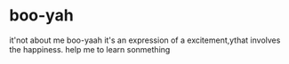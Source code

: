# boo-yah
it'not about me
boo-yaah it's an expression of a excitement,ythat involves the happiness.
help me to learn sonmething
